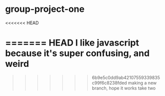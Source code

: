 # group-project-one
<<<<<<< HEAD

=======
HEAD
I like javascript because it's super confusing, and weird
=======
>>>>>>> 6b9e5c0dd9ab42107559339835c99f6c8238fded
making a new branch, hope it works
take two
